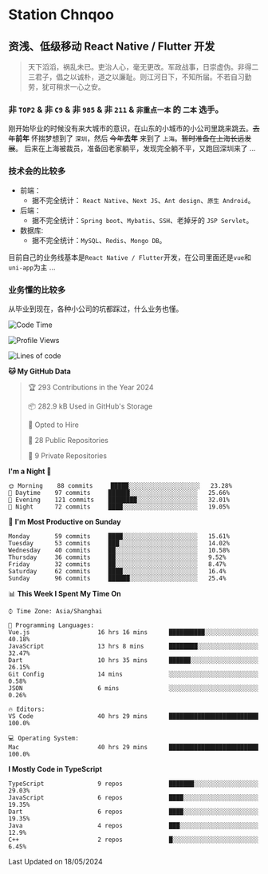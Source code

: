 # Station Chnqoo

## 资浅、低级移动 React Native / Flutter 开发

> 天下滔滔，祸乱未已。吏治人心，毫无更改。军政战事，日崇虚伪。非得二三君子，倡之以诚朴，道之以廉耻。则江河日下，不知所届。不若自习勤劳，犹可稍求一心之安。

### 非 `TOP2` & 非 `C9` & 非 `985` & 非 `211` & `非重点一本` 的 `二本` 选手。

刚开始毕业的时候没有来大城市的意识，在山东的小城市的小公司里跳来跳去。~~去年~~**前年** 怀揣梦想到了 `深圳`，然后 ~~今年~~**去年** 来到了 `上海`。~~暂时准备在上海长远发展~~。
后来在上海被裁员，准备回老家躺平，发现完全躺不平，又跑回深圳来了 ...

### 技术会的比较多

- 前端：
  - 据不完全统计： `React Native`、`Next JS`、`Ant design`、`原生 Android`。
- 后端：
  - 据不完全统计：`Spring boot`、`Mybatis`、`SSH`、老掉牙的 `JSP Servlet`。
- 数据库:
  - 据不完全统计：`MySQL`、`Redis`、`Mongo DB`。

目前自己的业务线基本是`React Native / Flutter`开发，在公司里面还是`vue`和`uni-app`为主 ...

### 业务懂的比较多

从毕业到现在，各种小公司的坑都踩过，什么业务也懂。

<!--START_SECTION:waka-->
![Code Time](http://img.shields.io/badge/Code%20Time-5%2C162%20hrs%2041%20mins-blue)

![Profile Views](http://img.shields.io/badge/Profile%20Views-184-blue)

![Lines of code](https://img.shields.io/badge/From%20Hello%20World%20I%27ve%20Written-263%20Thousand%20lines%20of%20code-blue)

**🐱 My GitHub Data** 

> 🏆 293 Contributions in the Year 2024
 > 
> 📦 282.9 kB Used in GitHub's Storage 
 > 
> 💼 Opted to Hire
 > 
> 📜 28 Public Repositories 
 > 
> 🔑 9 Private Repositories  
 > 
**I'm a Night 🦉** 

```text
🌞 Morning    88 commits     █████░░░░░░░░░░░░░░░░░░░░   23.28% 
🌆 Daytime    97 commits     ██████░░░░░░░░░░░░░░░░░░░   25.66% 
🌃 Evening    121 commits    ████████░░░░░░░░░░░░░░░░░   32.01% 
🌙 Night      72 commits     ████░░░░░░░░░░░░░░░░░░░░░   19.05%

```
📅 **I'm Most Productive on Sunday** 

```text
Monday       59 commits     ████░░░░░░░░░░░░░░░░░░░░░   15.61% 
Tuesday      53 commits     ███░░░░░░░░░░░░░░░░░░░░░░   14.02% 
Wednesday    40 commits     ██░░░░░░░░░░░░░░░░░░░░░░░   10.58% 
Thursday     36 commits     ██░░░░░░░░░░░░░░░░░░░░░░░   9.52% 
Friday       32 commits     ██░░░░░░░░░░░░░░░░░░░░░░░   8.47% 
Saturday     62 commits     ████░░░░░░░░░░░░░░░░░░░░░   16.4% 
Sunday       96 commits     ██████░░░░░░░░░░░░░░░░░░░   25.4%

```


📊 **This Week I Spent My Time On** 

```text
⌚︎ Time Zone: Asia/Shanghai

💬 Programming Languages: 
Vue.js                   16 hrs 16 mins      ██████████░░░░░░░░░░░░░░░   40.18% 
JavaScript               13 hrs 8 mins       ████████░░░░░░░░░░░░░░░░░   32.47% 
Dart                     10 hrs 35 mins      ██████░░░░░░░░░░░░░░░░░░░   26.15% 
Git Config               14 mins             ░░░░░░░░░░░░░░░░░░░░░░░░░   0.58% 
JSON                     6 mins              ░░░░░░░░░░░░░░░░░░░░░░░░░   0.26%

🔥 Editors: 
VS Code                  40 hrs 29 mins      █████████████████████████   100.0%

💻 Operating System: 
Mac                      40 hrs 29 mins      █████████████████████████   100.0%

```

**I Mostly Code in TypeScript** 

```text
TypeScript               9 repos             ███████░░░░░░░░░░░░░░░░░░   29.03% 
JavaScript               6 repos             ████░░░░░░░░░░░░░░░░░░░░░   19.35% 
Dart                     6 repos             ████░░░░░░░░░░░░░░░░░░░░░   19.35% 
Java                     4 repos             ███░░░░░░░░░░░░░░░░░░░░░░   12.9% 
C++                      2 repos             █░░░░░░░░░░░░░░░░░░░░░░░░   6.45%

```



 Last Updated on 18/05/2024
<!--END_SECTION:waka-->

<!---
ChenqiaoStation/ChenqiaoStation is a ✨ special ✨ repository because its `README.md` (this file) appears on your GitHub profile.
You can click the Preview link to take a look at your changes.
--->
